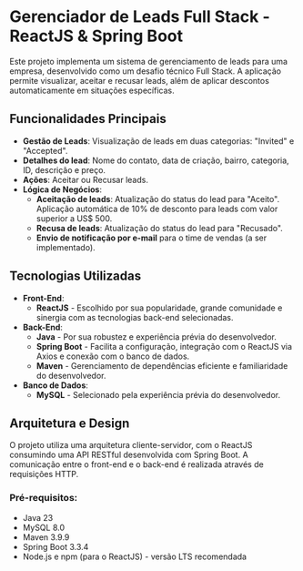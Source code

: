 # Gerenciador de Leads Full Stack - ReactJS & Spring Boot

Este projeto implementa um sistema de gerenciamento de leads para uma empresa, desenvolvido como um desafio técnico Full Stack. A aplicação permite visualizar, aceitar e recusar leads, além de aplicar descontos automaticamente em situações específicas.

## Funcionalidades Principais

- **Gestão de Leads**: Visualização de leads em duas categorias: "Invited" e "Accepted".
- **Detalhes do lead**: Nome do contato, data de criação, bairro, categoria, ID, descrição e preço.
- **Ações**: Aceitar ou Recusar leads.
- **Lógica de Negócios**: 
  - **Aceitação de leads**: Atualização do status do lead para "Aceito". Aplicação automática de 10% de desconto para leads com valor superior a US$ 500.
  - **Recusa de leads**: Atualização do status do lead para "Recusado".
  - **Envio de notificação por e-mail** para o time de vendas (a ser implementado).

## Tecnologias Utilizadas

- **Front-End**: 
  - **ReactJS** - Escolhido por sua popularidade, grande comunidade e sinergia com as tecnologias back-end selecionadas.
- **Back-End**: 
  - **Java** - Por sua robustez e experiência prévia do desenvolvedor.
  - **Spring Boot** - Facilita a configuração, integração com o ReactJS via Axios e conexão com o banco de dados.
  - **Maven** - Gerenciamento de dependências eficiente e familiaridade do desenvolvedor.
- **Banco de Dados**: 
  - **MySQL** - Selecionado pela experiência prévia do desenvolvedor.

## Arquitetura e Design

O projeto utiliza uma arquitetura cliente-servidor, com o ReactJS consumindo uma API RESTful desenvolvida com Spring Boot. A comunicação entre o front-end e o back-end é realizada através de requisições HTTP.

### Pré-requisitos:

- Java 23
- MySQL 8.0
- Maven 3.9.9
- Spring Boot 3.3.4
- Node.js e npm (para o ReactJS) - versão LTS recomendada
